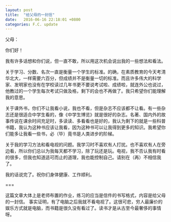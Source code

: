 ```yaml
---
layout: post
title:  "给父母的一封信"
date:   2016-06-16 22:18:01 +0800
categories: F.C. update
---
```

父母：

你们好！

我有许多话想和你们说，但一直不敢，所以用这次机会说出我的一些想法和看法。

关于学习、分数、名次一直是衡量一个学生的标准。的确，在素质教育的今天考清华北大，一样需要六百分，但成绩并不是衡量一切的标准。而且许多伟大的科学家、发明家也没有在学校读过几年书更不要说考试啦、成绩啦，就连外公也说过，他教过的一个学生每次考试只做及格，剩下的会也不再做了。我只希望你们能理解我的意思。

关于课外书，你们不让我看小说，我也不看，但是杂志不应该都不让看。有一些杂志还是很适合中学生看的，像《中学生博览》就是很好的杂志。名著、国内外的故事传说在课余时间充足时，多读读、多看看也是好的，我认为剩下的就是一些科普书籍，我认为这种书应该让我看，因为这种书可以让我得到更多的知识。我希望你们能多让我看一些书，必（毕）竟书是人类进步的阶梯。

关于我的学习方法和看电视的问题。我学习时不喜欢有人打扰。也不喜欢有人在旁边看，所以你们总以为我每天都不学习，除了玩还是玩。电视，我不否认我有时看的很多，但我也知道适可而止的道理，我也能控制自己。请别在（再）不相信我了。

我的话说完了。祝你们身体健康、工作顺利。

===

这篇文章大体上是老师布置的作业，练习的应当是信件的书写格式，内容是给父母的一封信。
事实证明，有了电脑之后我就不看电视了。这很可悲，穷人最廉价的娱乐方式就是电脑，而书籍是很久没有看过了。读书才是从古至今最奢侈的事情呀。